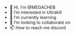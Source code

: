 - 👋 Hi, I’m @MEGACHEB
- 👀 I’m interested in Ultrakill
- 🌱 I’m currently learning
- 💞️ I’m looking to collaborate on 
- 📫 How to reach me discord

<!---
MEGACHEB/MEGACHEB is a ✨ special ✨ repository because its `README.md` (this file) appears on your GitHub profile.
You can click the Preview link to take a look at your changes.
--->
